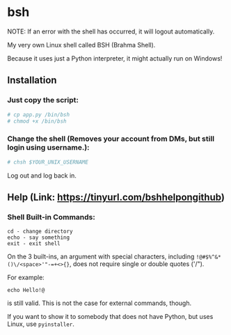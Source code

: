 # bsh
NOTE: If an error with the shell has occurred, it will logout automatically.

My very own Linux shell called BSH (Brahma Shell).

Because it uses just a Python interpreter, it might actually run on Windows!
## Installation
### Just copy the script:
```bash
# cp app.py /bin/bsh
# chmod +x /bin/bsh
```
### Change the shell (Removes your account from DMs, but still login using username.):
```bash
# chsh $YOUR_UNIX_USERNAME
```
Log out and log back in.
## Help (Link: https://tinyurl.com/bshhelpongithub)
### Shell Built-in Commands:
```bsh
cd - change directory
echo - say something
exit - exit shell
```
On the 3 built-ins, an argument with special characters, including `!@#$%^&*()\/<space>'"-=+<>{}`, does not require single or double quotes ('/").

For example:
```bsh
echo Hello!@
```
is still valid. This is not the case for external commands, though.

If you want to show it to somebody that does not have Python, but uses Linux, use `pyinstaller`.
